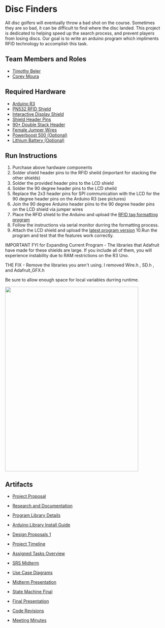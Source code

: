 # Disc Finders

All disc golfers will eventually throw a bad shot on the course.  Sometimes they are so bad, it can be difficult to find where the disc landed.  This project is dedicated to helping speed up the search process, and prevent players from losing discs.  Our goal is to write an arduino program which impliments RFID technology to accomplish this task.

## Team Members and Roles

* [Timothy Beler](https://github.com/at-a-minimum1/CIS350-HW2-BELER)
* [Corey Moura](https://github.com/MouraCMichael/CIS350-HW2-Moura.git)

## Required Hardware

* [Arduino R3](https://www.sparkfun.com/products/11021)
* [PN532 RFID Shield](https://www.adafruit.com/product/789)
* [Interactive Display Shield](https://www.adafruit.com/product/802)
* [Shield Header Pins](https://www.adafruit.com/product/85)
* [90* Double Stack Header](https://www.sparkfun.com/products/12792)
* [Female Jumper Wires](https://www.sparkfun.com/products/12796)
* [Powerboost 500 (Optional)](https://www.adafruit.com/product/2078)
* [Lithium Battery (Optional)](https://www.adafruit.com/product/2011)

## Run Instructions

1. Purchase above hardware components
2. Solder shield header pins to the RFID sheild (important for stacking the other shields)
3. Solder the provided header pins to the LCD shield
4. Solder the 90 degree header pins to the LCD sheild
5. Replace the 2x3 header pins for SPI communication with the LCD for the 90 degree header pins on the Arduino R3 (see pictures)
6. Join the 90 degree Arduino header piins to the 90 degree header pins on the LCD shield via jumper wires
7. Place the RFID shield to the Arduino and upload the [RFID tag formatting program](https://github.com/MouraCMichael/GVSU-CIS350-DiscFinders/blob/master/CodeRevisions/_formatNDEF.ino)
8. Follow the instructions via serial monitor durring the formatting process.
9. Attach the LCD shield and upload the [latest program version](https://github.com/MouraCMichael/GVSU-CIS350-DiscFinders/blob/master/CodeRevisions/RFID_2.1.ino)
10.Run the program and test that the features work correctly.

IMPORTANT FYI for Expanding Current Program - The libraries that Adafruit have made for these shields are large. If you include all of them, you will experience instability due to RAM restrictions on the R3 Uno.

THE FIX - Remove the libraries you aren't using. I removed Wire.h , SD.h , and Adafruit_GFX.h

Be sure to allow enough space for local variables durring runtime.


<img align = "center" width="432"  height = "600" src = "https://user-images.githubusercontent.com/37875517/101992112-d874a100-3c7e-11eb-9840-a6306b19d096.JPG">



## Artifacts

* [Project Proposal]( https://github.com/MouraCMichael/GVSU-CIS350-DiscFinders/blob/master/docs/Proposal.md)

* [Research and Documentation]( https://github.com/MouraCMichael/GVSU-CIS350-DiscFinders/blob/master/artifacts/Research%20and%20Documentation.pdf)

* [Program Library Details]( https://github.com/MouraCMichael/GVSU-CIS350-DiscFinders/blob/master/artifacts/Program%20Library%20Details.pdf)

* [Arduino Library Install Guide]( https://github.com/MouraCMichael/GVSU-CIS350-DiscFinders/blob/master/artifacts/RFID%20Shield%20Library%20Install%20Directions.pdf)

* [Design Proposals 1]( https://github.com/MouraCMichael/GVSU-CIS350-DiscFinders/blob/master/artifacts/Design%20Proposal%201.pdf)

* [Project Timeline](https://github.com/MouraCMichael/GVSU-CIS350-DiscFinders/blob/master/docs/Gantt%20Chart.pdf)

* [Assigned Tasks Overview]( https://github.com/MouraCMichael/GVSU-CIS350-DiscFinders/blob/master/docs/Tasks.md)

* [SRS Midterm]( https://github.com/MouraCMichael/GVSU-CIS350-DiscFinders/blob/master/docs/software_requirements_specification.md )

* [Use Case Diagrams]( https://github.com/MouraCMichael/GVSU-CIS350-DiscFinders/tree/master/artifacts )

* [Midterm Presentation]( https://github.com/MouraCMichael/GVSU-CIS350-DiscFinders/blob/master/docs/Midterm%20Presentation.pdf )

* [State Machine Final]( https://github.com/MouraCMichael/GVSU-CIS350-DiscFinders/blob/master/docs/state_machine_final.pdf )

* [Final Presentation](https://github.com/MouraCMichael/GVSU-CIS350-DiscFinders/blob/master/docs/DiscFinders%20Final%20Presentation.pdf)

* [Code Revisions]( https://github.com/MouraCMichael/GVSU-CIS350-DiscFinders/tree/master/CodeRevisions)

* [Meeting Minutes]( https://github.com/MouraCMichael/GVSU-CIS350-DiscFinders/tree/master/meetings )
